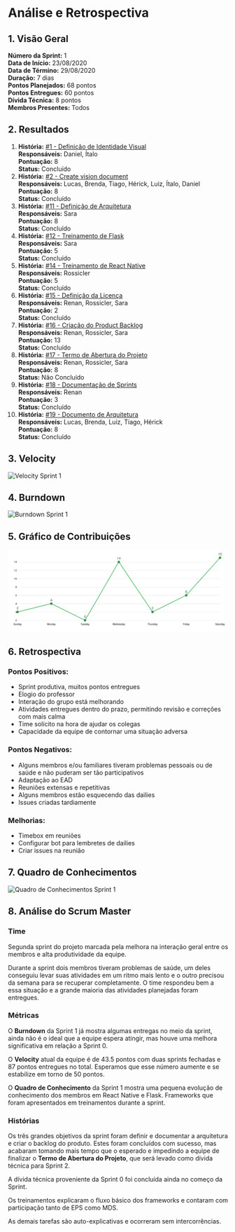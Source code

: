 # Análise e Retrospectiva

## 1. Visão Geral
**Número da Sprint:** 1  
**Data de Início:** 23/08/2020  
**Data de Término:** 29/08/2020  
**Duração:** 7 dias  
**Pontos Planejados:** 68 pontos  
**Pontos Entregues:** 60 pontos  
**Dívida Técnica:** 8 pontos  
**Membros Presentes:** Todos

## 2. Resultados
1. **História:** [#1 - Definição de Identidade Visual](https://github.com/fga-eps-mds/2020.1-stay-safe-docs/issues/1)  
**Responsáveis:** Daniel, Ítalo   
**Pontuação:** 8  
**Status:** Concluído 
2. **História:** [#2 - Create vision document](https://github.com/fga-eps-mds/2020.1-stay-safe-docs/issues/2)  
**Responsáveis:** Lucas, Brenda, Tiago, Hérick, Luiz, Ítalo, Daniel  
**Pontuação:** 8  
**Status:** Concluído  
3. **História:** [#11 - Definição de Arquitetura](https://github.com/fga-eps-mds/2020.1-stay-safe-docs/issues/11)  
**Responsáveis:** Sara   
**Pontuação:** 8  
**Status:** Concluído   
4. **História:** [#12 - Treinamento de Flask](https://github.com/fga-eps-mds/2020.1-stay-safe-docs/issues/12)  
**Responsáveis:** Sara  
**Pontuação:** 5  
**Status:** Concluído  
5. **História:** [#14 - Treinamento de React Native](https://github.com/fga-eps-mds/2020.1-stay-safe-docs/issues/14)  
**Responsáveis:** Rossicler  
**Pontuação:** 5  
**Status:** Concluído  
6. **História:** [#15 - Definição da Licença](https://github.com/fga-eps-mds/2020.1-stay-safe-docs/issues/15)  
**Responsáveis:** Renan, Rossicler, Sara    
**Pontuação:** 2  
**Status:** Concluído  
7. **História:** [#16 - Criação do Product Backlog](https://github.com/fga-eps-mds/2020.1-stay-safe-docs/issues/16)  
**Responsáveis:** Renan, Rossicler, Sara   
**Pontuação:** 13  
**Status:** Concluído  
8. **História:** [#17 - Termo de Abertura do Projeto](https://github.com/fga-eps-mds/2020.1-stay-safe-docs/issues/17)  
**Responsáveis:** Renan, Rossicler, Sara     
**Pontuação:** 8  
**Status:** Não Concluído  
9. **História:** [#18 - Documentação de Sprints](https://github.com/fga-eps-mds/2020.1-stay-safe-docs/issues/18)  
**Responsáveis:** Renan     
**Pontuação:** 3  
**Status:** Concluído  
10. **História:** [#19 - Documento de Arquitetura](https://github.com/fga-eps-mds/2020.1-stay-safe-docs/issues/19)  
**Responsáveis:** Lucas, Brenda, Luiz, Tiago, Hérick  
**Pontuação:** 8  
**Status:** Concluído 

## 3. Velocity
![Velocity Sprint 1](../../images/sprints/sprint-1/Velocity-Sprint1.png "Velocity Sprint 1")

## 4. Burndown
![Burndown Sprint 1](../../images/sprints/sprint-1/Burndown-Sprint1.png "Burndown Sprint 1")

## 5. Gráfico de Contribuições
![Commit History Sprint 1](../../images/sprints/sprint-1/Contribution-Docs.png "Commit History Sprint 1")

## 6. Retrospectiva
### Pontos Positivos:
* Sprint produtiva, muitos pontos entregues
* Elogio do professor
* Interação do grupo está melhorando
* Atividades entregues dentro do prazo, permitindo revisão e correções com mais calma
* Time solícito na hora de ajudar os colegas
* Capacidade da equipe de contornar uma situação adversa

### Pontos Negativos:
* Alguns membros e/ou familiares tiveram problemas pessoais ou de saúde e não puderam ser tão participativos
* Adaptação ao EAD
* Reuniões extensas e repetitivas
* Alguns membros estão esquecendo das dailies
* Issues criadas tardiamente

### Melhorias:
* Timebox em reuniões
* Configurar bot para lembretes de dailies
* Criar issues na reunião

## 7. Quadro de Conhecimentos
![Quadro de Conhecimentos Sprint 1](../../images/sprints/sprint-1/QuadroConhecimento-Sprint1.png "Quadro de Conhecimentos Sprint 1")

## 8. Análise do Scrum Master
### Time
Segunda sprint do projeto marcada pela melhora na interação geral entre os membros e alta produtividade da equipe. 

Durante a sprint dois membros tiveram problemas de saúde, um deles conseguiu levar suas atividades em um ritmo mais lento e o outro precisou da semana para se recuperar completamente. O time respondeu bem a essa situação e a grande maioria das atividades planejadas foram entregues.

### Métricas
O **Burndown** da Sprint 1 já mostra algumas entregas no meio da sprint, ainda não é o ideal que a equipe espera atingir, mas houve uma melhora significativa em relação a Sprint 0.

O **Velocity** atual da equipe é de 43.5 pontos com duas sprints fechadas e 87 pontos entregues no total. Esperamos que esse número aumente e se estabilize em torno de 50 pontos.

O **Quadro de Conhecimento** da Sprint 1 mostra uma  pequena evolução de conhecimento dos membros em React Native e Flask. Frameworks que foram apresentados em treinamentos durante a sprint.

### Histórias
Os três grandes objetivos da sprint foram definir e documentar a arquitetura e criar o backlog do produto. Estes foram concluídos com sucesso, mas acabaram tomando mais tempo que o esperado e impedindo a equipe de finalizar o **Termo de Abertura do Projeto**, que será levado como dívida técnica para Sprint 2.

A dívida técnica proveniente da Sprint 0 foi concluída ainda no começo da Sprint.

Os treinamentos explicaram o fluxo básico dos frameworks e contaram com participação tanto de EPS como MDS.

As demais tarefas são auto-explicativas e ocorreram sem intercorrências.